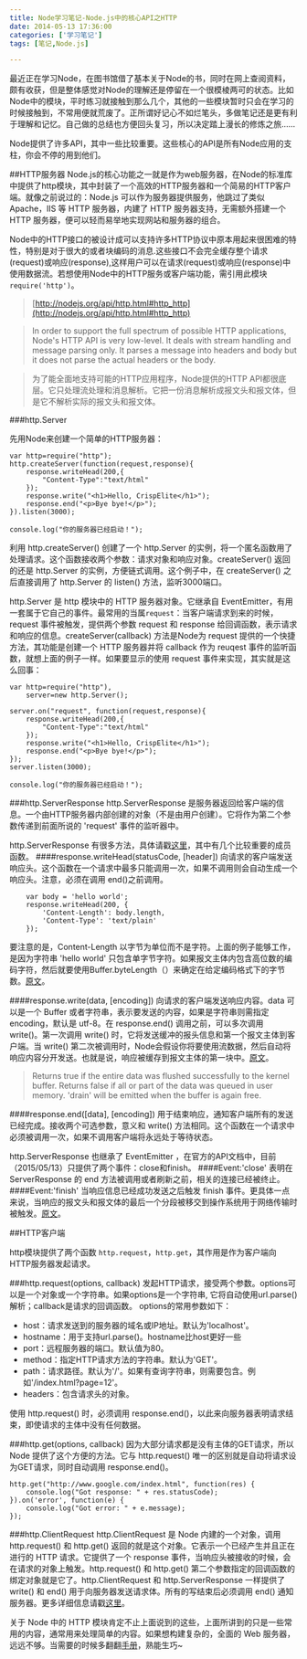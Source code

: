 ```yaml
---
title: Node学习笔记-Node.js中的核心API之HTTP
date: 2014-05-13 17:36:00
categories: ['学习笔记']
tags: [笔记,Node.js]

---
```


最近正在学习Node，在图书馆借了基本关于Node的书，同时在网上查阅资料，颇有收获，但是整体感觉对Node的理解还是停留在一个很模棱两可的状态。比如Node中的模块，平时练习就接触到那么几个，其他的一些模块暂时只会在学习的时候接触到，不常用便就荒废了。正所谓好记心不如烂笔头，多做笔记还是更有利于理解和记忆。自己做的总结也方便回头复习，所以决定踏上漫长的修炼之旅……

<!--more-->

Node提供了许多API，其中一些比较重要。这些核心的API是所有Node应用的支柱，你会不停的用到他们。

##HTTP服务器
Node.js的核心功能之一就是作为web服务器，在Node的标准库中提供了http模块，其中封装了一个高效的HTTP服务器和一个简易的HTTP客户端。就像之前说过的：Node.js 可以作为服务器提供服务，他跳过了类似 Apache，IIS 等 HTTP 服务器，内建了 HTTP 服务器支持，无需额外搭建一个 HTTP 服务器，便可以轻而易举地实现网站和服务器的组合。

Node中的HTTP接口的被设计成可以支持许多HTTP协议中原本用起来很困难的特性，特别是对于很大的或者块编码的消息.这些接口不会完全缓存整个请求(request)或响应(response),这样用户可以在请求(request)或响应(response)中使用数据流。若想使用Node中的HTTP服务或客户端功能，需引用此模块<code>require('http')</code>。

>[http://nodejs.org/api/http.html#http_http](http://nodejs.org/api/http.html#http_http)  

>In order to support the full spectrum of possible HTTP applications, Node's HTTP API is very low-level. It deals with stream handling and message parsing only. It parses a message into headers and body but it does not parse the actual headers or the body.

>为了能全面地支持可能的HTTP应用程序，Node提供的HTTP API都很底层。它只处理流处理和消息解析。它把一份消息解析成报文头和报文体，但是它不解析实际的报文头和报文体。

###http.Server

先用Node来创建一个简单的HTTP服务器：

    var http=require("http");
    http.createServer(function(request,response){
        response.writeHead(200,{
            "Content-Type":"text/html"
    	});
        response.write("<h1>Hello, CrispElite</h1>");
        response.end("<p>Bye bye!</p>");
    }).listen(3000);
    
    console.log("你的服务器已经启动！");

利用 http.createServer() 创建了一个 http.Server 的实例，将一个匿名函数用了处理请求。这个函数接收两个参数：请求对象和响应对象。createServer() 返回的还是 http.Server 的实例，方便链式调用。这个例子中，在 createServer() 之后直接调用了 http.Server 的 listen() 方法，监听3000端口。

http.Server 是 http 模块中的 HTTP 服务器对象。它继承自 EventEmitter，有用一套属于它自己的事件。最常用的当属<code>request</code>：当客户端请求到来的时候，request 事件被触发，提供两个参数 request 和 response 给回调函数，表示请求和响应的信息。createServer(callback) 方法是Node为 request 提供的一个快捷方法，其功能是创建一个 HTTP 服务器并将 callback 作为 reuqest 事件的监听函数，就想上面的例子一样。如果要显示的使用 request 事件来实现，其实就是这么回事：

    var http=require("http"),
        server=new http.Server();
    
    server.on("request", function(request,response){
        response.writeHead(200,{
            "Content-Type":"text/html"
    	});
        response.write("<h1>Hello, CrispElite</h1>");
        response.end("<p>Bye bye!</p>");
    });
    server.listen(3000);
    
    console.log("你的服务器已经启动！");

###http.ServerResponse
http.ServerResponse 是服务器返回给客户端的信息。一个由HTTP服务器内部创建的对象（不是由用户创建）。它将作为第二个参数传递到前面所说的 'request' 事件的监听器中。

http.ServerResponse 有很多方法，具体请戳[这里](http://nodejs.org/api/http.html#http_response_writecontinue)，其中有几个比较重要的成员函数。
####response.writeHead(statusCode, [header])
向请求的客户端发送响应头。这个函数在一个请求中最多只能调用一次，如果不调用则会自动生成一个响应头。注意，必须在调用 end()之前调用。

        var body = 'hello world';
        response.writeHead(200, {
            'Content-Length': body.length,
            'Content-Type': 'text/plain'
        });

要注意的是，Content-Length 以字节为单位而不是字符。上面的例子能够工作，是因为字符串 'hello world' 只包含单字节字符。如果报文主体内包含高位数的编码字符，然后就要使用Buffer.byteLength（）来确定在给定编码格式下的字节数。[原文](http://nodejs.org/api/http.html#http_response_writecontinue)。
  
####response.write(data, [encoding])
向请求的客户端发送响应内容。data 可以是一个 Buffer 或者字符串，表示要发送的内容，如果是字符串则需指定 encoding，默认是 utf-8。在 response.end() 调用之前，可以多次调用 write()。第一次调用 write() 时，它将发送缓冲的报头信息和第一个报文主体到客户端。当 write() 第二次被调用时，Node会假设你将要使用流数据，然后自动将响应内容分开发送。也就是说，响应被缓存到报文主体的第一块中。[原文](http://nodejs.org/api/http.html#http_response_write_chunk_encoding)。

>Returns true if the entire data was flushed successfully to the kernel buffer. Returns false if all or part of the data was queued in user memory. 'drain' will be emitted when the buffer is again free.

####response.end([data], [encoding])
用于结束响应，通知客户端所有的发送已经完成。接收两个可选参数，意义和 write() 方法相同。这个函数在一个请求中必须被调用一次，如果不调用客户端将永远处于等待状态。

http.ServerResponse 也继承了 EventEmitter ，在官方的API文档中，目前（2015/05/13）只提供了两个事件：close和finish。
####Event:'close'
表明在 ServerResponse 的 end 方法被调用或者刷新之前，相关的连接已经被终止。
####Event:'finish'
当响应信息已经成功发送之后触发 finish 事件。更具体一点来说，当响应的报文头和报文体的最后一个分段被移交到操作系统用于网络传输时被触发。[原文](http://nodejs.org/api/http.html#http_event_close_1)。



##HTTP客户端

http模块提供了两个函数 <code>http.request</code>，<code>http.get</code>，其作用是作为客户端向HTTP服务器发起请求。

###http.request(options, callback)
发起HTTP请求，接受两个参数。options可以是一个对象或一个字符串。如果options是一个字符串, 它将自动使用url.parse()解析；callback是请求的回调函数。
options的常用参数如下：

* host：请求发送到的服务器的域名或IP地址。默认为'localhost'。
* hostname：用于支持url.parse()。hostname比host更好一些
* port：远程服务器的端口。默认值为80。
* method：指定HTTP请求方法的字符串。默认为'GET'。
* path：请求路径。默认为'/'。如果有查询字符串，则需要包含。例如'/index.html?page=12'。
* headers：包含请求头的对象。

<!-- http.request() 返回一个 http.ClientRequest的实例，这个实例是一个可写的流。如果想使用 "POST" 请求上传一个文件 -->
使用 http.request() 时，必须调用 response.end()，以此来向服务器表明请求结束，即使请求的主体中没有任何数据。

###http.get(options, callback)
因为大部分请求都是没有主体的GET请求，所以 Node 提供了这个方便的方法。它与 http.request() 唯一的区别就是自动将请求设为GET请求，同时自动调用 response.end()。

    http.get("http://www.google.com/index.html", function(res) {
        console.log("Got response: " + res.statusCode);
    }).on('error', function(e) {
        console.log("Got error: " + e.message);
    });

###http.ClientRequest
http.ClientRequest 是 Node 内建的一个对象，调用 http.request() 和 http.get() 返回的就是这个对象。它表示一个已经产生并且正在进行的 HTTP 请求。它提供了一个 response 事件，当响应头被接收的时候，会在请求的对象上触发。http.request() 和 http.get() 第二个参数指定的回调函数的绑定对象就是它了。http.ClientRequest 和 http.ServerResponse 一样提供了 write() 和 end() 用于向服务器发送请求体。所有的写结束后必须调用 end() 通知服务器。更多详细信息请戳[这里](http://nodejs.org/api/http.html#http_class_http_clientrequest)。



关于 Node 中的 HTTP 模块肯定不止上面说到的这些，上面所讲到的只是一些常用的内容，通常用来处理简单的内容。如果想构建复杂的，全面的 Web 服务器，远远不够。当需要的时候多翻翻[手册](http://nodejs.org/api/http.html)，熟能生巧~
